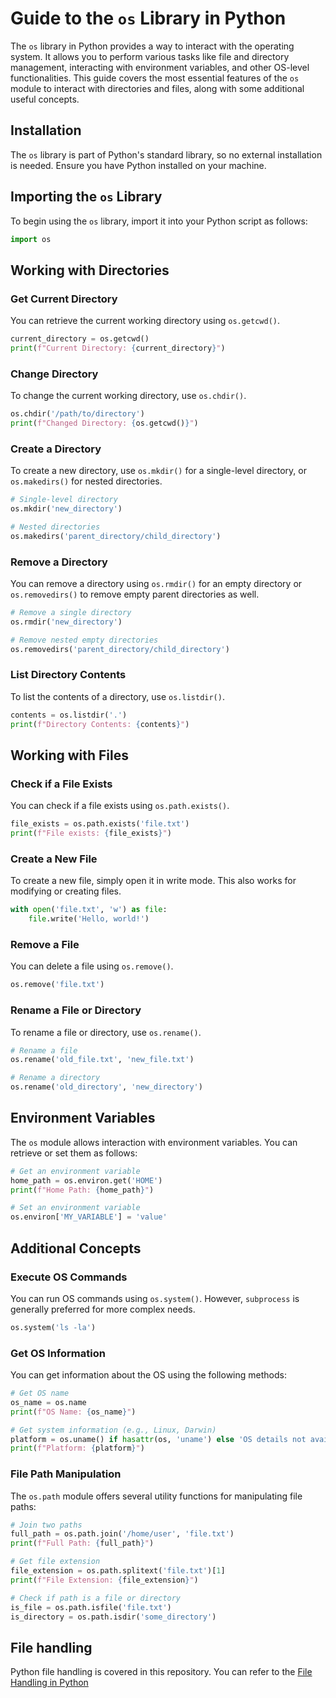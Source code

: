 # Guide to the `os` Library in Python

The `os` library in Python provides a way to interact with the operating system. It allows you to perform various tasks like file and directory management, interacting with environment variables, and other OS-level functionalities. This guide covers the most essential features of the `os` module to interact with directories and files, along with some additional useful concepts.

## Installation

The `os` library is part of Python's standard library, so no external installation is needed. Ensure you have Python installed on your machine.

## Importing the `os` Library

To begin using the `os` library, import it into your Python script as follows:

```python
import os
```

## Working with Directories

### Get Current Directory

You can retrieve the current working directory using `os.getcwd()`.

```python
current_directory = os.getcwd()
print(f"Current Directory: {current_directory}")
```

### Change Directory

To change the current working directory, use `os.chdir()`.

```python
os.chdir('/path/to/directory')
print(f"Changed Directory: {os.getcwd()}")
```

### Create a Directory

To create a new directory, use `os.mkdir()` for a single-level directory, or `os.makedirs()` for nested directories.

```python
# Single-level directory
os.mkdir('new_directory')

# Nested directories
os.makedirs('parent_directory/child_directory')
```

### Remove a Directory

You can remove a directory using `os.rmdir()` for an empty directory or `os.removedirs()` to remove empty parent directories as well.

```python
# Remove a single directory
os.rmdir('new_directory')

# Remove nested empty directories
os.removedirs('parent_directory/child_directory')
```

### List Directory Contents

To list the contents of a directory, use `os.listdir()`.

```python
contents = os.listdir('.')
print(f"Directory Contents: {contents}")
```

## Working with Files

### Check if a File Exists

You can check if a file exists using `os.path.exists()`.

```python
file_exists = os.path.exists('file.txt')
print(f"File exists: {file_exists}")
```

### Create a New File

To create a new file, simply open it in write mode. This also works for modifying or creating files.

```python
with open('file.txt', 'w') as file:
    file.write('Hello, world!')
```

### Remove a File

You can delete a file using `os.remove()`.

```python
os.remove('file.txt')
```

### Rename a File or Directory

To rename a file or directory, use `os.rename()`.

```python
# Rename a file
os.rename('old_file.txt', 'new_file.txt')

# Rename a directory
os.rename('old_directory', 'new_directory')
```

## Environment Variables

The `os` module allows interaction with environment variables. You can retrieve or set them as follows:

```python
# Get an environment variable
home_path = os.environ.get('HOME')
print(f"Home Path: {home_path}")

# Set an environment variable
os.environ['MY_VARIABLE'] = 'value'
```

## Additional Concepts

### Execute OS Commands

You can run OS commands using `os.system()`. However, `subprocess` is generally preferred for more complex needs.

```python
os.system('ls -la')
```

### Get OS Information

You can get information about the OS using the following methods:

```python
# Get OS name
os_name = os.name
print(f"OS Name: {os_name}")

# Get system information (e.g., Linux, Darwin)
platform = os.uname() if hasattr(os, 'uname') else 'OS details not available'
print(f"Platform: {platform}")
```

### File Path Manipulation

The `os.path` module offers several utility functions for manipulating file paths:

```python
# Join two paths
full_path = os.path.join('/home/user', 'file.txt')
print(f"Full Path: {full_path}")

# Get file extension
file_extension = os.path.splitext('file.txt')[1]
print(f"File Extension: {file_extension}")

# Check if path is a file or directory
is_file = os.path.isfile('file.txt')
is_directory = os.path.isdir('some_directory')
```

## File handling

Python file handling is covered in this repository. You can refer to the [File Handling in Python](https://github.com/Sarmad426/Python/tree/main/6-File-IO)
